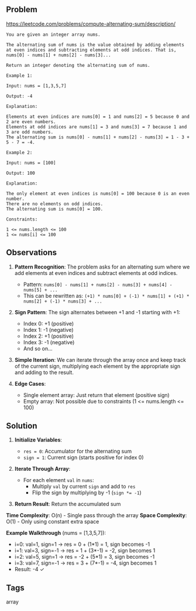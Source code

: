 ## Problem

https://leetcode.com/problems/compute-alternating-sum/description/

```
You are given an integer array nums.

The alternating sum of nums is the value obtained by adding elements at even indices and subtracting elements at odd indices. That is, nums[0] - nums[1] + nums[2] - nums[3]...

Return an integer denoting the alternating sum of nums.

Example 1:

Input: nums = [1,3,5,7]

Output: -4

Explanation:

Elements at even indices are nums[0] = 1 and nums[2] = 5 because 0 and 2 are even numbers.
Elements at odd indices are nums[1] = 3 and nums[3] = 7 because 1 and 3 are odd numbers.
The alternating sum is nums[0] - nums[1] + nums[2] - nums[3] = 1 - 3 + 5 - 7 = -4.

Example 2:

Input: nums = [100]

Output: 100

Explanation:

The only element at even indices is nums[0] = 100 because 0 is an even number.
There are no elements on odd indices.
The alternating sum is nums[0] = 100.

Constraints:

1 <= nums.length <= 100
1 <= nums[i] <= 100
```

## Observations

1. **Pattern Recognition**: The problem asks for an alternating sum where we add elements at even indices and subtract elements at odd indices.
   - Pattern: `nums[0] - nums[1] + nums[2] - nums[3] + nums[4] - nums[5] + ...`
   - This can be rewritten as: `(+1) * nums[0] + (-1) * nums[1] + (+1) * nums[2] + (-1) * nums[3] + ...`

2. **Sign Pattern**: The sign alternates between +1 and -1 starting with +1:
   - Index 0: +1 (positive)
   - Index 1: -1 (negative)
   - Index 2: +1 (positive)
   - Index 3: -1 (negative)
   - And so on...

3. **Simple Iteration**: We can iterate through the array once and keep track of the current sign, multiplying each element by the appropriate sign and adding to the result.

4. **Edge Cases**: 
   - Single element array: Just return that element (positive sign)
   - Empty array: Not possible due to constraints (1 <= nums.length <= 100)

## Solution

1. **Initialize Variables**:
   - `res = 0`: Accumulator for the alternating sum
   - `sign = 1`: Current sign (starts positive for index 0)

2. **Iterate Through Array**:
   - For each element `val` in `nums`:
     - Multiply `val` by current `sign` and add to `res`
     - Flip the sign by multiplying by -1 (`sign *= -1`)

3. **Return Result**: Return the accumulated sum

**Time Complexity**: O(n) - Single pass through the array
**Space Complexity**: O(1) - Only using constant extra space

**Example Walkthrough** (nums = [1,3,5,7]):
- i=0: val=1, sign=1 → res = 0 + (1*1) = 1, sign becomes -1
- i=1: val=3, sign=-1 → res = 1 + (3*-1) = -2, sign becomes 1  
- i=2: val=5, sign=1 → res = -2 + (5*1) = 3, sign becomes -1
- i=3: val=7, sign=-1 → res = 3 + (7*-1) = -4, sign becomes 1
- Result: -4 ✓

## Tags

array